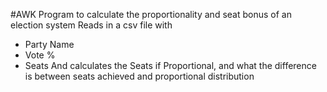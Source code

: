 #AWK Program to calculate the proportionality and seat bonus of an election system
Reads in a csv file with
+ Party Name
+ Vote %
+ Seats
And calculates the Seats if Proportional, and what the difference is between seats achieved and proportional distribution
